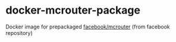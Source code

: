 # docker-mcrouter-package

Docker image for prepackaged [facebook/mcrouter](https://github.com/facebook/mcrouter) (from facebook repository)
